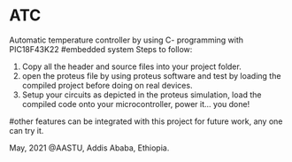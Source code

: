 # ATC
Automatic temperature controller by using C- programming with PIC18F43K22
#embedded system
Steps to follow:
1. Copy all the header and source files into your project folder.
2. open the proteus file by using proteus software and test by loading the compiled project before doing on real devices.
3. Setup your circuits as depicted in the proteus simulation, load the compiled code onto your microcontroller, power it... you done!

#other features can be integrated with this project for future work, any one can try it.

May, 2021   @AASTU, Addis Ababa, Ethiopia.
 

